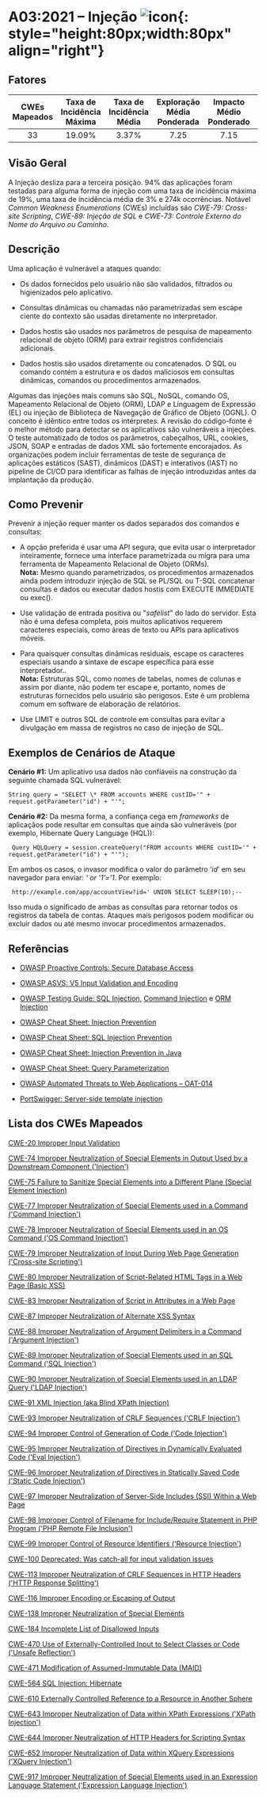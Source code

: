# A03:2021 – Injeção    ![icon](assets/TOP_10_Icons_Final_Injection.png){: style="height:80px;width:80px" align="right"} 

## Fatores

| CWEs Mapeados | Taxa de Incidência Máxima | Taxa de Incidência Média | Exploração Média Ponderada | Impacto Médio Ponderado | Cobertura Máxima | Cobertura Média | Total de ocorrências | Total de CVEs |
|:-------------:|:-------------------------:|:------------------------:|:--------------------------:|:-----------------------:|:----------------:|:---------------:|:--------------------:|:-------------:|
| 33            | 19.09%                    | 3.37%                    | 7.25                       | 7.15                    | 94.04%           | 47.90%          | 274,228              | 32,078        |

## Visão Geral

A Injeção desliza para a terceira posição. 94% das aplicações foram
testadas para alguma forma de injeção com uma taxa de incidência
máxima de 19%, uma taxa de incidência média de 3% e 274k ocorrências.
Notável _Common Weakness Enumerations_ (CWEs) incluídas são
*CWE-79: Cross-site Scripting*, *CWE-89: Injeção de SQL* e *CWE-73:
Controle Externo do Nome do Arquivo ou Caminho*.

## Descrição 

Uma aplicação é vulnerável a ataques quando:

- Os dados fornecidos pelo usuário não são validados, filtrados
    ou higienizados pelo aplicativo.

- Consultas dinâmicas ou chamadas não parametrizadas sem escape
    ciente do contexto são usadas diretamente no interpretador.

- Dados hostis são usados nos parâmetros de pesquisa de mapeamento
    relacional de objeto (ORM) para extrair registros confidenciais
    adicionais.

- Dados hostis são usados diretamente ou concatenados. O SQL ou comando
    contém a estrutura e os dados maliciosos em consultas dinâmicas, comandos
    ou procedimentos armazenados.

Algumas das injeções mais comuns são SQL, NoSQL, comando OS, Mapeamento
Relacional de Objeto (ORM), LDAP e Linguagem de Expressão (EL) ou injeção
de Biblioteca de Navegação de Gráfico de Objeto (OGNL). O conceito é idêntico
entre todos os intérpretes. A revisão do código-fonte é o melhor método para
detectar se os aplicativos são vulneráveis a injeções. O teste automatizado
de todos os parâmetros, cabeçalhos, URL, cookies, JSON, SOAP e entradas
de dados XML são fortemente encorajados. As organizações podem incluir
ferramentas de teste de segurança de aplicações estáticos (SAST), dinâmicos (DAST)
e interativos (IAST) no pipeline de CI/CD para identificar as falhas de injeção
introduzidas antes da implantação da produção.

## Como Prevenir

Prevenir a injeção requer manter os dados separados dos comandos e consultas:

- A opção preferida é usar uma API segura, que evita usar o interpretador
    inteiramente, fornece uma interface parametrizada ou migra para uma
    ferramenta de Mapeamento Relacional de Objeto (ORMs).<br/>
    **Nota:** Mesmo quando parametrizados, os procedimentos armazenados
    ainda podem introduzir injeção de SQL se PL/SQL ou T-SQL concatenar
    consultas e dados ou executar dados hostis com EXECUTE IMMEDIATE ou exec().

- Use validação de entrada positiva ou "_safelist_" do lado do servidor. Esta não
    é uma defesa completa, pois muitos aplicativos requerem caracteres especiais,
    como áreas de texto ou APIs para aplicativos móveis.

- Para quaisquer consultas dinâmicas residuais, escape os caracteres especiais
    usando a sintaxe de escape específica para esse interpretador..<br/>
    **Nota:** Estruturas SQL, como nomes de tabelas, nomes de colunas e assim
    por diante, não podem ter escape e, portanto, nomes de estruturas fornecidos
    pelo usuário são perigosos. Este é um problema comum em software de
    elaboração de relatórios.

- Use LIMIT e outros SQL de controle em consultas para evitar a divulgação em
    massa de registros no caso de injeção de SQL.

## Exemplos de Cenários de Ataque

**Cenário #1:** Um aplicativo usa dados não confiáveis na construção
da seguinte chamada SQL vulnerável:
```
String query = "SELECT \* FROM accounts WHERE custID='" + request.getParameter("id") + "'";
```

**Cenário #2:** Da mesma forma, a confiança cega em _frameworks_ de aplicaçãos
pode resultar em consultas que ainda são vulneráveis
(por exemplo, Hibernate Query Language (HQL)):
```
 Query HQLQuery = session.createQuery("FROM accounts WHERE custID='" + request.getParameter("id") + "'");
```

Em ambos os casos, o invasor modifica o valor do parâmetro ‘_id_’ em seu
navegador para enviar: _‘ or ‘1’=’1_. Por exemplo:
```
 http://example.com/app/accountView?id=' UNION SELECT SLEEP(10);--
```

Isso muda o significado de ambas as consultas para retornar todos os registros da
tabela de contas. Ataques mais perigosos podem modificar ou excluir dados ou até
mesmo invocar procedimentos armazenados.

## Referências

-   [OWASP Proactive Controls: Secure Database Access](https://owasp.org/www-project-proactive-controls/v3/en/c3-secure-database)

-   [OWASP ASVS: V5 Input Validation and Encoding](https://owasp.org/www-project-application-security-verification-standard)

-   [OWASP Testing Guide: SQL Injection,](https://owasp.org/www-project-web-security-testing-guide/latest/4-Web_Application_Security_Testing/07-Input_Validation_Testing/05-Testing_for_SQL_Injection) [Command Injection](https://owasp.org/www-project-web-security-testing-guide/latest/4-Web_Application_Security_Testing/07-Input_Validation_Testing/12-Testing_for_Command_Injection)
    e [ORM Injection](https://owasp.org/www-project-web-security-testing-guide/latest/4-Web_Application_Security_Testing/07-Input_Validation_Testing/05.7-Testing_for_ORM_Injection)

-   [OWASP Cheat Sheet: Injection Prevention](https://cheatsheetseries.owasp.org/cheatsheets/Injection_Prevention_Cheat_Sheet.html)

-   [OWASP Cheat Sheet: SQL Injection Prevention](https://cheatsheetseries.owasp.org/cheatsheets/SQL_Injection_Prevention_Cheat_Sheet.html)

-   [OWASP Cheat Sheet: Injection Prevention in Java](https://cheatsheetseries.owasp.org/cheatsheets/Injection_Prevention_Cheat_Sheet_in_Java.html)

-   [OWASP Cheat Sheet: Query Parameterization](https://cheatsheetseries.owasp.org/cheatsheets/Query_Parameterization_Cheat_Sheet.html)

-   [OWASP Automated Threats to Web Applications – OAT-014](https://owasp.org/www-project-automated-threats-to-web-applications/)

-   [PortSwigger: Server-side template injection](https://portswigger.net/kb/issues/00101080_serversidetemplateinjection)

## Lista dos CWEs Mapeados

[CWE-20 Improper Input Validation](https://cwe.mitre.org/data/definitions/20.html)

[CWE-74 Improper Neutralization of Special Elements in Output Used by a
Downstream Component ('Injection')](https://cwe.mitre.org/data/definitions/74.html)

[CWE-75 Failure to Sanitize Special Elements into a Different Plane
(Special Element Injection)](https://cwe.mitre.org/data/definitions/75.html)

[CWE-77 Improper Neutralization of Special Elements used in a Command
('Command Injection')](https://cwe.mitre.org/data/definitions/77.html)

[CWE-78 Improper Neutralization of Special Elements used in an OS Command
('OS Command Injection')](https://cwe.mitre.org/data/definitions/78.html)

[CWE-79 Improper Neutralization of Input During Web Page Generation
('Cross-site Scripting')](https://cwe.mitre.org/data/definitions/79.html)

[CWE-80 Improper Neutralization of Script-Related HTML Tags in a Web Page
(Basic XSS)](https://cwe.mitre.org/data/definitions/80.html)

[CWE-83 Improper Neutralization of Script in Attributes in a Web Page](https://cwe.mitre.org/data/definitions/83.html)

[CWE-87 Improper Neutralization of Alternate XSS Syntax](https://cwe.mitre.org/data/definitions/87.html)

[CWE-88 Improper Neutralization of Argument Delimiters in a Command ('Argument Injection')](https://cwe.mitre.org/data/definitions/88.html)

[CWE-89 Improper Neutralization of Special Elements used in an SQL Command ('SQL Injection')](https://cwe.mitre.org/data/definitions/89.html)

[CWE-90 Improper Neutralization of Special Elements used in an LDAP Query ('LDAP Injection')](https://cwe.mitre.org/data/definitions/90.html)

[CWE-91 XML Injection (aka Blind XPath Injection)](https://cwe.mitre.org/data/definitions/91.html)

[CWE-93 Improper Neutralization of CRLF Sequences ('CRLF Injection')](https://cwe.mitre.org/data/definitions/93.html)

[CWE-94 Improper Control of Generation of Code ('Code Injection')](https://cwe.mitre.org/data/definitions/94.html)

[CWE-95 Improper Neutralization of Directives in Dynamically Evaluated Code ('Eval Injection')](https://cwe.mitre.org/data/definitions/95.html)

[CWE-96 Improper Neutralization of Directives in Statically Saved Code ('Static Code Injection')](https://cwe.mitre.org/data/definitions/96.html)

[CWE-97 Improper Neutralization of Server-Side Includes (SSI) Within a Web Page](https://cwe.mitre.org/data/definitions/97.html)

[CWE-98 Improper Control of Filename for Include/Require Statement in PHP Program ('PHP Remote File Inclusion')](https://cwe.mitre.org/data/definitions/98.html)

[CWE-99 Improper Control of Resource Identifiers ('Resource Injection')](https://cwe.mitre.org/data/definitions/99.html)

[CWE-100 Deprecated: Was catch-all for input validation issues](https://cwe.mitre.org/data/definitions/100.html)

[CWE-113 Improper Neutralization of CRLF Sequences in HTTP Headers ('HTTP Response Splitting')](https://cwe.mitre.org/data/definitions/113.html)

[CWE-116 Improper Encoding or Escaping of Output](https://cwe.mitre.org/data/definitions/116.html)

[CWE-138 Improper Neutralization of Special Elements](https://cwe.mitre.org/data/definitions/138.html)

[CWE-184 Incomplete List of Disallowed Inputs](https://cwe.mitre.org/data/definitions/184.html)

[CWE-470 Use of Externally-Controlled Input to Select Classes or Code ('Unsafe Reflection')](https://cwe.mitre.org/data/definitions/470.html)

[CWE-471 Modification of Assumed-Immutable Data (MAID)](https://cwe.mitre.org/data/definitions/471.html)

[CWE-564 SQL Injection: Hibernate](https://cwe.mitre.org/data/definitions/564.html)

[CWE-610 Externally Controlled Reference to a Resource in Another Sphere](https://cwe.mitre.org/data/definitions/610.html)

[CWE-643 Improper Neutralization of Data within XPath Expressions ('XPath Injection')](https://cwe.mitre.org/data/definitions/643.html)

[CWE-644 Improper Neutralization of HTTP Headers for Scripting Syntax](https://cwe.mitre.org/data/definitions/644.html)

[CWE-652 Improper Neutralization of Data within XQuery Expressions ('XQuery Injection')](https://cwe.mitre.org/data/definitions/652.html)

[CWE-917 Improper Neutralization of Special Elements used in an Expression Language Statement ('Expression Language Injection')](https://cwe.mitre.org/data/definitions/917.html)
